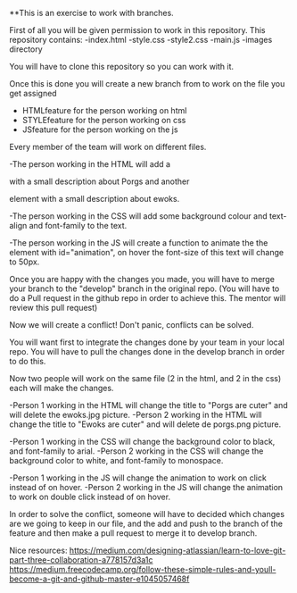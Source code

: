 **This is an exercise to work with branches.

First of all you will be given permission to work in this repository.
This repository contains:
	-index.html
	-style.css
	-style2.css
	-main.js
	-images directory

You will have to clone this repository so you can work with it.

Once this is done you will create a new branch from to work on the file you get assigned
- HTMLfeature for the person working on html
- STYLEfeature for the person working on css
- JSfeature for the person working on the js

Every member of the team will work on different files.

-The person working in the HTML will add a <p> with a small description about Porgs and another <p> element with a small description about ewoks.

-The person working in the CSS will add some background colour and text-align and font-family to the text.

-The person working in the JS will create a function to animate the the element with id="animation", on hover the font-size of this text will change to 50px.

Once you are happy with the changes you made, you will have to  merge your branch to the "develop" branch in the original repo.
(You will have to do a Pull request in the github repo in order to achieve this. The mentor will review this pull request)




Now we will create a conflict! Don't panic, conflicts can be solved.

You will want first to integrate the changes done by your team in your local repo.
You will have to pull the changes done in the develop branch in order to do this.

Now two people will work on the same file (2 in the html, and 2 in the css) each will make the changes.

-Person 1 working in the HTML will change the title to "Porgs are cuter" and will delete the ewoks.jpg picture.
-Person 2 working in the HTML will change the title to "Ewoks are cuter" and will delete de porgs.png picture.

-Person 1 working in the CSS will change the background color to black, and font-family to arial.
-Person 2 working in the CSS will change the background color to white, and font-family to monospace.

-Person 1 working in the JS will change the animation to work on click instead of on hover.
-Person 2 working in the JS will change the animation to work on double click instead of on hover.

In order to solve the conflict, someone will have to decided which changes are we going to keep in our file, and the add and push to the branch of the feature and then make a pull request to merge it to develop branch.


Nice resources:
https://medium.com/designing-atlassian/learn-to-love-git-part-three-collaboration-a778157d3a1c
https://medium.freecodecamp.org/follow-these-simple-rules-and-youll-become-a-git-and-github-master-e1045057468f



